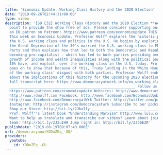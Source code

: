 ```yaml
---
title: 'Economic Update: Working Class History and the 2020 Election'
date: "2019-09-26T02:44:31+08:00"
type: video
description: '[S9 E32] Working Class History and the 2020 Election **We make it a
  point to provide the show free of ads. Please consider supporting our work. Become
  an EU patron on Patreon: https://www.patreon.com/economicupdate THIS WEEK''S TOPICS
  This week on Economic Update, Professor Wolff explores the historic parallels of
  the U.S. working class and politics in the U.S. He begins by exploring how and why
  the Great Depression of the 30’s married the U.S. working class to FDR''s Democratic
  Party and then explains how that led to both the Democratic and Republican parties
  becoming pro-capitalist - which has led to both parties presiding over the exponential
  growth of income and wealth inequalities along with the political power the richest
  10% have, and exploit, over the working class in the U.S. today. Professor Wolff
  goes on to show that because of this, Trump landing in the White House was a result
  of the working class’ disgust with both parties. Professor Wolff ends with a discussion
  about the implications of this history for the upcoming 2020 election. Read the
  full transcript here: https://www.democracyatwork.info/eu_working_class_history_and_the_2020_election
  __________________________________________________________ Follow us ONLINE: Patreon:
  https://www.patreon.com/economicupdate Websites: http://www.democracyatwork.info/economicupdate
  http://www.rdwolff.com Facebook: http://www.facebook.com/EconomicUpdate http://www.facebook.com/RichardDWolff
  http://www.facebook.com/DemocracyatWrk Twitter: http://twitter.com/profwolff http://twitter.com/democracyatwrk
  Instagram: http://instagram.com/democracyatwrk Subscribe to our podcast: http://economicupdate.libsyn.com
  Shop our Store: http://bit.ly/2JkxIfy ________________________________________________________________
  Prof. Wolff''s latest book "Understanding Marxism" http://www.lulu.com/spotlight/democracyatwork
  Want to help us translate and transcribe our videos? Learn about joining our translation
  team: http://bit.ly/2J2uIHH Jump right in: http://bit.ly/2J3bEZR'
publishdate: "2019-08-19T09:07:40.000Z"
url: /democracynow/XODoZEq_-GU/
providers:
  youtube:
    id: XODoZEq_-GU
---
```

